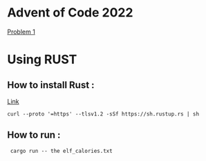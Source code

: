 # Advent of Code 2022

[Problem 1](https://adventofcode.com/2022/day/1)

# Using RUST


## How to install Rust :

[Link](https://www.rust-lang.org/tools/install)

```
curl --proto '=https' --tlsv1.2 -sSf https://sh.rustup.rs | sh
```

## How to run :


```
 cargo run -- the elf_calories.txt

```
